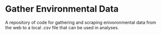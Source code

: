 # Gather Environmental Data

A repository of code for gathering and scraping enivoronmental data from the web to a local .csv file that can be used in analyses.
